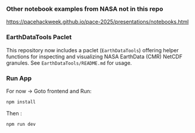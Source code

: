 ### Other notebook examples from NASA not in this repo


https://pacehackweek.github.io/pace-2025/presentations/notebooks.html


### EarthDataTools Paclet


This repository now includes a paclet (`EarthDataTools`) offering helper functions for inspecting and visualizing NASA EarthData (CMR) NetCDF granules. See `EarthDataTools/README.md` for usage.

### Run App

For now -> Goto frontend and Run:
```sh
npm install
```
Then : 
```sh
npm run dev
```